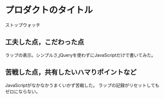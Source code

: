  # プロダクトのタイトル
ストップウォッチ
## 工夫した点，こだわった点
ラップの表示。シンプルさ,jQueryを使わずにJavaScriptだけで書いてみた。
## 苦戦した点，共有したいハマりポイントなど
JavaScriptがなかなかうまくいかず苦戦した。
ラップの記録がリセットしてもゼロにならない。

